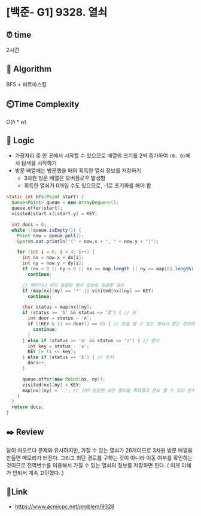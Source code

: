 # [백준- G1] 9328. 열쇠
 
## ⏰  **time**
2시간

## :pushpin: **Algorithm**
BFS + 비트마스킹

## ⏲️**Time Complexity**
$O(h * w)$

## :round_pushpin: **Logic**
- 가장자리 중 한 곳에서 시작할 수 있으므로 배열의 크기를 2씩 증가하여 `(0, 0)`에서 탐색을 시작하기
- 방문 배열에는 방문했을 때의 획득한 열쇠 정보를 저장하기
  - 3차원 방문 배열은 오버플로우 발생함
  - 획득한 열쇠가 0개일 수도 있으므로, -1로 초기화를 해야 함
```java
static int bfs(Point start) {
  Queue<Point> queue = new ArrayDeque<>();
  queue.offer(start);
  visited[start.x][start.y] = KEY;

  int docs = 0;
  while (!queue.isEmpty()) {
    Point now = queue.poll();
    System.out.println("(" + now.x + ", " + now.y + ")");

    for (int i = 0; i < 4; i++) {
      int nx = now.x + dx[i];
      int ny = now.y + dy[i];
      if (nx < 0 || ny < 0 || nx >= map.length || ny >= map[0].length)
        continue;

      // 벽이거나 이미 동일한 열쇠 정보로 방문한 경우
      if (map[nx][ny] == '*' || visited[nx][ny] == KEY)
        continue;

      char status = map[nx][ny];
      if (status >= 'A' && status <= 'Z') { // 문
        int door = status - 'A';
        if ((KEY & (1 << door)) == 0) { // 문을 열 수 있는 열쇠가 없는 경우라면 그냥 넘어가기
          continue;
        }
      } else if (status >= 'a' && status <= 'z') { // 열쇠
        int key = status - 'a';
        KEY |= (1 << key);
      } else if (status == '$') { // 문서
        docs++;
      }

      queue.offer(new Point(nx, ny));
      visited[nx][ny] = KEY;
      map[nx][ny] = '.'; // 이미 방문한 곳은 열쇠를 획득했고 문도 열 수 있고 문서도 획득했으므로 빈 칸으로 변경하기
    }
  }
  return docs;
}
```

## :black_nib: **Review**
달이 차오르다 문제와 유사하지만, 가질 수 있는 열쇠가 26개이므로 3차원 방문 배열을 만들면 메모리가 터진다.
그리고 최단 경로를 구하는 것이 아니라 이동 여부를 확인하는 것이므로 전역변수를 이용해서 가질 수 있는 열쇠의 정보를 저장하면 된다. ( 이게 이해가 안되서 계속 고민했다..)

## 📡**Link**
- https://www.acmicpc.net/problem/9328
